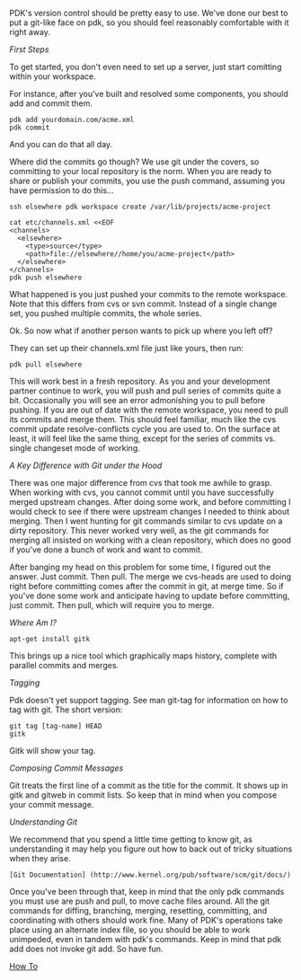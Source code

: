 PDK's version control should be pretty easy to use. We've done our best to put a git-like face on pdk, so you should feel reasonably comfortable with it right away.

*First Steps*

To get started, you don't even need to set up a server, just start comitting within your workspace.

For instance, after you've built and resolved some components, you should add and commit them.


	
	pdk add yourdomain.com/acme.xml
	pdk commit
	


And you can do that all day.

Where did the commits go though? We use git under the covers, so committing to your local repository is the norm. When you are ready to share or publish your commits, you use the push command, assuming you have permission to do this...

	
	ssh elsewhere pdk workspace create /var/lib/projects/acme-project
	
	cat etc/channels.xml <<EOF
	<channels>
	  <elsewhere>
	    <type>source</type>
	    <path>file://elsewhere//home/you/acme-project</path>
	  </elsewhere>
	</channels>
	pdk push elsewhere
	


What happened is you just pushed your commits to the remote workspace. Note that this differs from cvs or svn commit. Instead of a single change set, you pushed multiple commits, the whole series.

Ok. So now what if another person wants to pick up where you left off?

They can set up their channels.xml file just like yours, then run:


	
	pdk pull elsewhere
	


This will work best in a fresh repository. As you and your development partner continue to work, you will push and pull series of commits quite a bit. Occasionally you will see an error admonishing you to pull before pushing. If you are out of date with the remote workspace, you need to pull its commits and merge them. This should feel familiar, much like the cvs commit update resolve-conflicts cycle you are used to. On the surface at least, it will feel like the same thing, except for the series of commits vs. single changeset mode of working.

*A Key Difference with Git under the Hood*

There was one major difference from cvs that took me awhile to grasp. When working with cvs, you cannot commit until you have successfully merged upstream changes. After doing some work, and before committing I would check to see if there were upstream changes I needed to think about merging. Then I went hunting for git commands similar to cvs update on a dirty repository. This never worked very well, as the git commands for merging all insisted on working with a clean repository, which does no good if you've done a bunch of work and want to commit.

After banging my head on this problem for some time, I figured out the answer. Just commit. Then pull. The merge we cvs-heads are used to doing right before committing comes after the commit in git, at merge time. So if you've done some work and anticipate having to update before committing, just commit. Then pull, which will require you to merge.

*Where Am I?*


	
	apt-get install gitk
	


This brings up a nice tool which graphically maps history, complete with parallel commits and merges.

*Tagging*

Pdk doesn't yet support tagging. See man git-tag for information on how to tag with git. The short version:


	
	git tag [tag-name] HEAD
	gitk
	


Gitk will show your tag.

*Composing Commit Messages*

Git treats the first line of a commit as the title for the commit. It shows up in gitk and gitweb in commit lists. So keep that in mind when you compose your commit message.

*Understanding Git*

We recommend that you spend a little time getting to know git, as understanding it may help you figure out how to back out of tricky situations when they arise.

    [Git Documentation] (http://www.kernel.org/pub/software/scm/git/docs/) 

Once you've been through that, keep in mind that the only pdk commands you must use are push and pull, to move cache files around. All the git commands for diffing, branching, merging, resetting, committing, and coordinating with others should work fine. Many of PDK's operations take place using an alternate index file, so you should be able to work unimpeded, even in tandem with pdk's commands. Keep in mind that pdk add does not invoke git add. So have fun.

[How To](HowTo.md)
